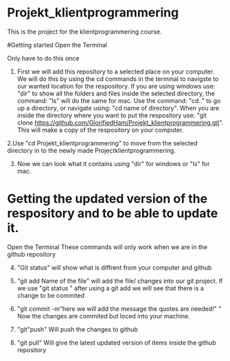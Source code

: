 # Projekt_klientprogrammering
This is the project for the klientprogrammering course.

#Getting started
Open the Terminal

Only have to do this once

1. First we will add this repository to a selected place on your computer. We will do this by using the cd commands in the terminal to navigste to our wanted location for the respository. If you are using windows use: "dir" to show all the folders and files inside the selected directory, the command: "ls" will do the same for mac. Use the command: "cd.." to go up a directory, or navigate using:  "cd name of directory". When you are inside the directory where you want to put the respository use: "git clone https://github.com/GlorifiedHam/Projekt_klientprogrammering.git". This will make a copy of the respository on your computer.

2.Use "cd Projekt_klientprogrammering" to move from the selected directory in to the newly made Projectklientprogrammering.

3. Now we can look what it contains using "dir" for windows or "ls" for mac.

# Getting the updated version of the respository and to be able to update it.
Open the Terminal
These commands will only work when we are in the github repository

4. "Git status" will show what is diffrent from your computer and github

5. "git add Name of the file"  will add the file/ changes into our git project. If we use "git status " after using a git add we will see that there is a change to be commited

6. "git commit -m"here we will add the message the quotes are needed!" " Now the changes are commited but loced into your machine.

7. "git"push" Will push the changes to github

8. "git pull" Will give the latest updated version of items inside the github repository




 
